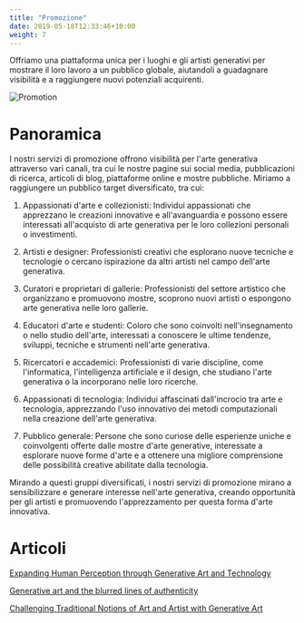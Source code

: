 ```yaml
---
title: "Promozione"
date: 2019-05-18T12:33:46+10:00
weight: 7
---
```


Offriamo una piattaforma unica per i luoghi e gli artisti generativi per mostrare il loro lavoro a un pubblico globale, aiutandoli a guadagnare visibilità e a raggiungere nuovi potenziali acquirenti.

![Promotion](/images/illustrations/promotion.png)

# Panoramica

I nostri servizi di promozione offrono visibilità per l'arte generativa attraverso vari canali, tra cui le nostre pagine sui social media, pubblicazioni di ricerca, articoli di blog, piattaforme online e mostre pubbliche. Miriamo a raggiungere un pubblico target diversificato, tra cui:

1. Appassionati d'arte e collezionisti: Individui appassionati che apprezzano le creazioni innovative e all'avanguardia e possono essere interessati all'acquisto di arte generativa per le loro collezioni personali o investimenti.

2. Artisti e designer: Professionisti creativi che esplorano nuove tecniche e tecnologie o cercano ispirazione da altri artisti nel campo dell'arte generativa.

3. Curatori e proprietari di gallerie: Professionisti del settore artistico che organizzano e promuovono mostre, scoprono nuovi artisti o espongono arte generativa nelle loro gallerie.

4. Educatori d'arte e studenti: Coloro che sono coinvolti nell'insegnamento o nello studio dell'arte, interessati a conoscere le ultime tendenze, sviluppi, tecniche e strumenti nell'arte generativa.

5. Ricercatori e accademici: Professionisti di varie discipline, come l'informatica, l'intelligenza artificiale e il design, che studiano l'arte generativa o la incorporano nelle loro ricerche.

6. Appassionati di tecnologia: Individui affascinati dall'incrocio tra arte e tecnologia, apprezzando l'uso innovativo dei metodi computazionali nella creazione dell'arte generativa.

7. Pubblico generale: Persone che sono curiose delle esperienze uniche e coinvolgenti offerte dalle mostre d'arte generative, interessate a esplorare nuove forme d'arte e a ottenere una migliore comprensione delle possibilità creative abilitate dalla tecnologia.

Mirando a questi gruppi diversificati, i nostri servizi di promozione mirano a sensibilizzare e generare interesse nell'arte generativa, creando opportunità per gli artisti e promuovendo l'apprezzamento per questa forma d'arte innovativa.

# Articoli

[Expanding Human Perception through Generative Art and Technology](https://medium.com/generatedart/expanding-human-perception-through-generative-art-and-technology-dd0338f9787d)

[Generative art and the blurred lines of authenticity](https://medium.com/generatedart/generative-art-and-the-blurred-lines-of-authenticity-80d5417d8c03)

[Challenging Traditional Notions of Art and Artist with Generative Art](https://medium.com/generatedart/challenging-traditional-notions-of-art-and-artist-with-generative-art-193811e3d406)


